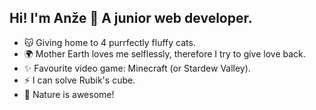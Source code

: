 ## Hi! I'm Anže 👋 A junior web developer.

- 😽 Giving home to 4 purrfectly fluffy cats.
- 🌍 Mother Earth loves me selflessly, therefore I try to give love back.
- ✨ Favourite video game: Minecraft (or Stardew Valley).
- ⚡ I can solve Rubik's cube.
- 🌱 Nature is awesome!

<!--
**anzehvasti/anzehvasti** is a ✨ _special_ ✨ repository because its `README.md` (this file) appears on your GitHub profile.
-->
